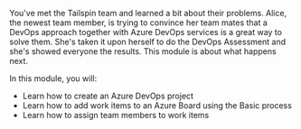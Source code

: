 <!-- TODO: Change tiles/file names to match the revised text. -->

<!-- TODO: This modules is missing a lot of knowledge needed. Let's discuss. -->

You've met the Tailspin team and learned a bit about their problems. Alice, the newest team member, is trying to convince her team mates that a DevOps approach together with Azure DevOps services is a great way to solve them. She's taken it upon herself to do the DevOps Assessment and she's showed everyone the results. This module is about what happens next.

In this module, you will:

- Learn how to create an Azure DevOps project
- Learn how to add work items to an Azure Board using the Basic process
- Learn how to assign team members to work items
